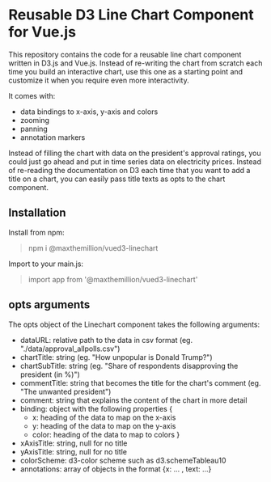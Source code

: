 # Reusable D3 Line Chart Component for Vue.js

This repository contains the code for a reusable line chart component written in D3.js and Vue.js. Instead of re-writing the chart from scratch each time you build an interactive chart, use this one as a starting point and customize it when you require even more interactivity.

It comes with:
- data bindings to x-axis, y-axis and colors
- zooming
- panning
- annotation markers

Instead of filling the chart with data on the president's approval ratings, you could just go ahead and put in time series data on electricity prices. Instead of re-reading the documentation on D3 each time that you want to add a title on a chart, you can easily pass title texts as opts to the chart component.

## Installation
Install from npm:
> npm i @maxthemillion/vued3-linechart

Import to your main.js: 
> import app from '@maxthemillion/vued3-linechart'

## opts arguments
The opts object of the Linechart component takes the following arguments:
- dataURL: relative path to the data in csv format (eg. "./data/approval_allpolls.csv")
- chartTitle: string (eg. "How unpopular is Donald Trump?")
- chartSubTitle: string (eg. "Share of respondents disapproving the president (in %)")
- commentTitle: string that becomes the title for the chart's comment (eg. "The unwanted president")
- comment: string that explains the content of the chart in more detail
- binding: object with the following properties { 
    - x: heading of the data to map on the x-axis
    - y: heading of the data to map on the y-axis 
    - color: heading of the data to map to colors
    }
- xAxisTitle: string, null for no title
- yAxisTitle: string, null for no title
- colorScheme: d3-color scheme such as d3.schemeTableau10
- annotations: array of objects in the format {x: ... , text: ...}

